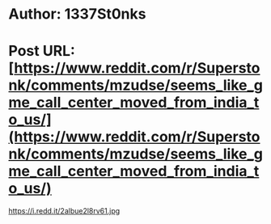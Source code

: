 # Author: 1337St0nks
# Post URL: [https://www.reddit.com/r/Superstonk/comments/mzudse/seems_like_gme_call_center_moved_from_india_to_us/](https://www.reddit.com/r/Superstonk/comments/mzudse/seems_like_gme_call_center_moved_from_india_to_us/)


https://i.redd.it/2albue2l8rv61.jpg